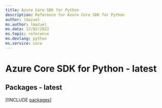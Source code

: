```yaml
---
title: Azure Core SDK for Python
description: Reference for Azure Core SDK for Python
author: lmazuel
ms.author: lmazuel
ms.data: 12/02/2022
ms.topic: reference
ms.devlang: python
ms.service: core
---
```

# Azure Core SDK for Python - latest
## Packages - latest
[!INCLUDE [packages](core-index.md)]